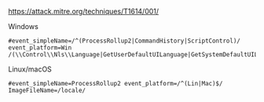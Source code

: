 https://attack.mitre.org/techniques/T1614/001/

Windows

```
#event_simpleName=/^(ProcessRollup2|CommandHistory|ScriptControl)/ event_platform=Win /(\\Control\\Nls\\Language|GetUserDefaultUILanguage|GetSystemDefaultUILanguage|GetKeyboardLayoutList|GetUserDefaultLangID)/i
```

Linux/macOS

```
#event_simpleName=ProcessRollup2 event_platform=/^(Lin|Mac)$/ ImageFileName=/locale/
```